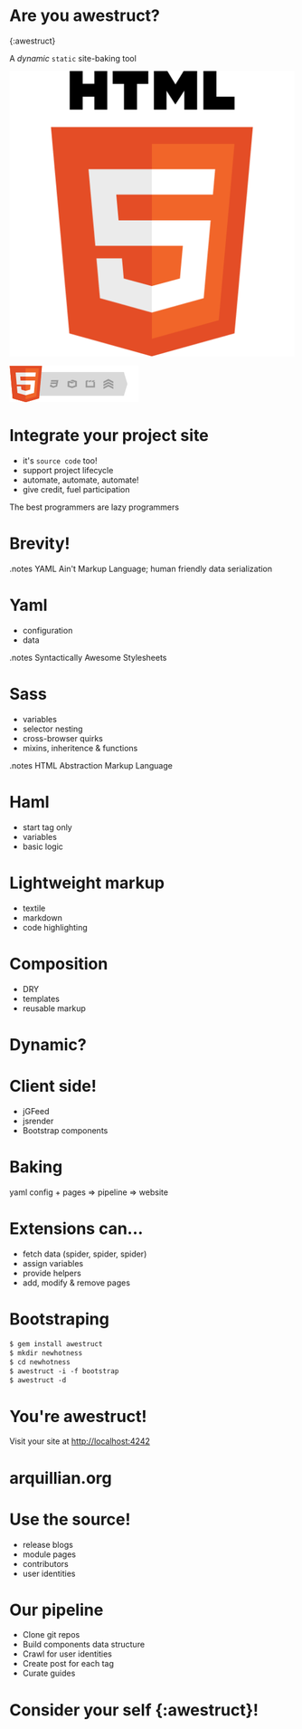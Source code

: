 <!SLIDE title>

# Are you awestruct? #

<!SLIDE>

{:awestruct}

A *dynamic* `static` site-baking tool

<!SLIDE center transition=scrollUp>

![html5](html5.png)

<!SLIDE center transition=scrollLeft>

![html5-features](html5-features.png)

<!SLIDE bullets incremental transition=fade>

# Integrate your project site #

* it's `source code` too!
* support project lifecycle
* automate, automate, automate!
* give credit, fuel participation

<!SLIDE>

The best programmers are lazy programmers

<!SLIDE subsection>

# Brevity! #

<!SLIDE bullets incremental>
.notes YAML Ain't Markup Language; human friendly data serialization

# Yaml #

* configuration
* data

<!SLIDE bullets incremental>
.notes Syntactically Awesome Stylesheets

# Sass #

* variables
* selector nesting
* cross-browser quirks
* mixins, inheritence & functions

<!SLIDE bullets incremental>
.notes HTML Abstraction Markup Language

# Haml #

* start tag only
* variables
* basic logic

<!SLIDE bullets incremental>

# Lightweight markup #

* textile
* markdown
* code highlighting

<!SLIDE bullets incremental>

# Composition #

* DRY
* templates
* reusable markup

<!SLIDE subsection>

# Dynamic? #

<!SLIDE bullets incremental>

# Client side! #

* jGFeed
* jsrender
* Bootstrap components

<!SLIDE subsection>

# Baking #

<!SLIDE>

yaml config + pages => pipeline => website

<!SLIDE bullets incremental>

# Extensions can... #

* fetch data (spider, spider, spider)
* assign variables
* provide helpers
* add, modify & remove pages

<!SLIDE subsection>

# Bootstraping #

<!SLIDE commandline incremental>

    $ gem install awestruct
    $ mkdir newhotness
    $ cd newhotness
    $ awestruct -i -f bootstrap 
    $ awestruct -d

<!SLIDE>

# You're awestruct! #

Visit your site at [http://localhost:4242](http://localhost:4242)

<!SLIDE subsection arquillian>

# arquillian.org #

<!SLIDE bullets incremental>

# Use the source! #

* release blogs
* module pages
* contributors
* user identities

<!SLIDE bullets incremental>

# Our pipeline

* Clone git repos
* Build components data structure
* Crawl for user identities
* Create post for each tag
* Curate guides

<!SLIDE>

# Consider your self {:awestruct}! #
